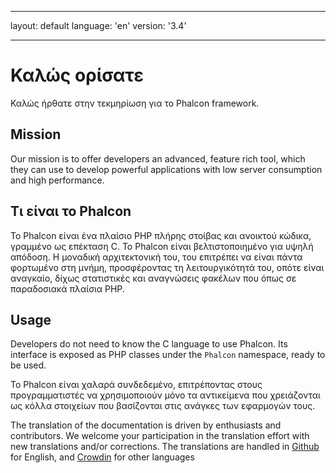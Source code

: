 * * *

layout: default language: 'en' version: '3.4'

* * *

# Καλώς ορίσατε

Καλώς ήρθατε στην τεκμηρίωση για το Phalcon framework.

## Mission

Our mission is to offer developers an advanced, feature rich tool, which they can use to develop powerful applications with low server consumption and high performance.

## Τι είναι το Phalcon

Το Phalcon είναι ένα πλαίσιο PHP πλήρης στοίβας και ανοικτού κώδικα, γραμμένο ως επέκταση C. Το Phalcon είναι βελτιστοποιημένο για υψηλή απόδοση. Η μοναδική αρχιτεκτονική του, του επιτρέπει να είναι πάντα φορτωμένο στη μνήμη, προσφέροντας τη λειτουργικότητά του, οπότε είναι αναγκαίο, δίχως στατιστικές και αναγνώσεις φακέλων που όπως σε παραδοσιακά πλαίσια PHP.

## Usage

Developers do not need to know the C language to use Phalcon. Its interface is exposed as PHP classes under the `Phalcon` namespace, ready to be used.

Το Phalcon είναι χαλαρά συνδεδεμένο, επιτρέποντας στους προγραμματιστές να χρησιμοποιούν μόνο τα αντικείμενα που χρειάζονται ως κόλλα στοιχείων που βασίζονται στις ανάγκες των εφαρμογών τους.

<div class="alert alert-danger">
    <p>
        The translation of the documentation is driven by enthusiasts and contributors. We welcome your participation in the translation effort with new translations and/or corrections. The translations are handled in <a href="https://github.com/phalcon/docs">Github</a> for English, and <a href="https://crowdin.com/project/phalcon-documentation">Crowdin</a> for other languages
    </p>
</div>
